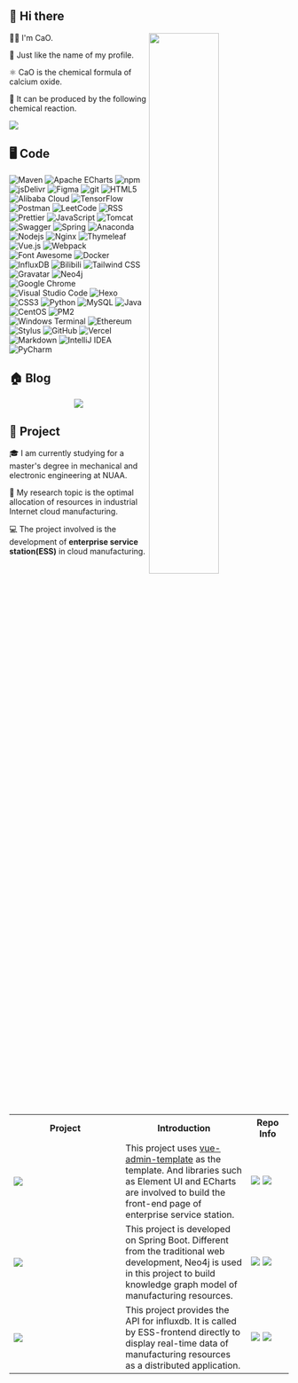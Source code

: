 ## 👋 Hi there

[<img align="right" width="50%" src="https://github-readme-stats.vercel.app/api?username=ImCa0&show_icons=true&count_private=true&theme=buefy">](https://github.com/ImCa0)

🙋‍♂️ I'm CaO.

👀 Just like the name of my profile.

⚛️ CaO is the chemical formula of calcium oxide.

🧪 It can be produced by the following chemical reaction.

<img src="https://cdn.jsdelivr.net/gh/ImCa0/ImCa0/assets/chemical-equation.svg">

## 🖥️ Code

<p>
  <img alt="Maven" src="https://img.shields.io/badge/-Maven-C71A36?logo=Apache%20Maven&logoColor=white" />
  <img alt="Apache ECharts" src="https://img.shields.io/badge/-ECharts-AA344D?logo=Apache%20ECharts&logoColor=white" />
  <img alt="npm" src="https://img.shields.io/badge/-NPM-CB3837?logo=npm&logoColor=white" />
  <img alt="jsDelivr" src="https://img.shields.io/badge/-jsDelivr-E84D3D?logo=jsDelivr&logoColor=white" />
  <img alt="Figma" src="https://img.shields.io/badge/-Figma-F24E1E?logo=Figma&logoColor=white" />
  <img alt="git" src="https://img.shields.io/badge/-Git-F05032?logo=git&logoColor=white" />
  <img alt="HTML5" src="https://img.shields.io/badge/-HTML5-E34F26?logo=html5&logoColor=white" />
  <img alt="Alibaba Cloud" src="https://img.shields.io/badge/-Alibaba%20Cloud-FF6A00?logo=Alibaba%20Cloud&logoColor=white" />
  <img alt="TensorFlow" src="https://img.shields.io/badge/-TensorFlow-FF6F00?logo=TensorFlow&logoColor=white" />
  <img alt="Postman" src="https://img.shields.io/badge/-Postman-FF6C37?logo=Postman&logoColor=white" />
  <img alt="LeetCode" src="https://img.shields.io/badge/-LeetCode-FFA116?logo=LeetCode&logoColor=white" />
  <img alt="RSS" src="https://img.shields.io/badge/-RSS-FFA500?logo=RSS&logoColor=white" />
  <img alt="Prettier" src="https://img.shields.io/badge/-Prettier-F7B93E?logo=prettier&logoColor=white" />
  <img alt="JavaScript" src="https://img.shields.io/badge/-JavaScript-F7DF1E?logo=JavaScript&logoColor=white" />
  <img alt="Tomcat" src="https://img.shields.io/badge/-Tomcat-F8DC75?logo=Apache%20Tomcat&logoColor=white" />
  <img alt="Swagger" src="https://img.shields.io/badge/-Swagger-85EA2D?logo=Swagger&logoColor=white" />
  <img alt="Spring" src="https://img.shields.io/badge/-Spring-6DB33F?logo=Spring&logoColor=white" />
  <img alt="Anaconda" src="https://img.shields.io/badge/-Anaconda-44A833?logo=Anaconda&logoColor=white" />
  <img alt="Nodejs" src="https://img.shields.io/badge/-Nodejs-43853d?logo=Node.js&logoColor=white" />
  <img alt="Nginx" src="https://img.shields.io/badge/-Nginx-009639?logo=NGINX&logoColor=white" />
  <img alt="Thymeleaf" src="https://img.shields.io/badge/-Thymeleaf-005F0F?logo=Thymeleaf&logoColor=white" />
  <img alt="Vue.js" src="https://img.shields.io/badge/-Vue.js-4FC08D?logo=Vue.js&logoColor=white" />
  <img alt="Webpack" src="https://img.shields.io/badge/-Webpack-8DD6F9?logo=webpack&logoColor=white" /> 
  <img alt="Font Awesome" src="https://img.shields.io/badge/-Font%20Awesome-528DD7?logo=Font%20Awesome&logoColor=white" />
  <img alt="Docker" src="https://img.shields.io/badge/-Docker-46a2f1?logo=docker&logoColor=white" />
  <img alt="InfluxDB" src="https://img.shields.io/badge/-InfluxDB-22ADF6?logo=InfluxDB&logoColor=white" />
  <img alt="Bilibili" src="https://img.shields.io/badge/-Bilibili-00A1D6?logo=Bilibili&logoColor=white" />
  <img alt="Tailwind CSS" src="https://img.shields.io/badge/-Tailwind%20CSS-06B6D4?logo=Tailwind%20CSS&logoColor=white" />
  <img alt="Gravatar" src="https://img.shields.io/badge/-Gravatar-1E8CBE?logo=Gravatar&logoColor=white" />
  <img alt="Neo4j" src="https://img.shields.io/badge/-Neo4j-008CC1?logo=Neo4j&logoColor=white" />
  <img alt="Google Chrome" src="https://img.shields.io/badge/-Chrome-4285F4?logo=Google%20Chrome&logoColor=white" />
  <img alt="Visual Studio Code" src="https://img.shields.io/badge/-VS%20Code-007ACC?logo=Visual%20Studio%20Code&logoColor=white" />
  <img alt="Hexo" src="https://img.shields.io/badge/-Hexo-0E83CD?logo=Hexo&logoColor=white" />
  <img alt="CSS3" src="https://img.shields.io/badge/-CSS3-1572B6?logo=CSS3&logoColor=white" />
  <img alt="Python" src="https://img.shields.io/badge/-Python-3776AB?logo=Python&logoColor=white" />
  <img alt="MySQL" src="https://img.shields.io/badge/-MySQL-4479A1?logo=MySQL&logoColor=white" />
  <img alt="Java" src="https://img.shields.io/badge/-Java-007396?logo=Java&logoColor=white" />
  <img alt="CentOS" src="https://img.shields.io/badge/-CentOS-262577?logo=CentOS&logoColor=white" />
  <img alt="PM2" src="https://img.shields.io/badge/-PM2-2B037A?logo=PM2&logoColor=white" />
  <img alt="Windows Terminal" src="https://img.shields.io/badge/-Windows%20Terminal-4D4D4D?logo=Windows%20Terminal&logoColor=white" />
  <img alt="Ethereum" src="https://img.shields.io/badge/-Ethereum-3C3C3D?logo=Ethereum&logoColor=white" />
  <img alt="Stylus" src="https://img.shields.io/badge/-Stylus-333333?logo=Stylus&logoColor=white" />
  <img alt="GitHub" src="https://img.shields.io/badge/-GitHub-181717?logo=GitHub&logoColor=white" />
  <img alt="Vercel" src="https://img.shields.io/badge/-Vercel-000000?logo=Vercel&logoColor=white" />
  <img alt="Markdown" src="https://img.shields.io/badge/-Markdown-000000?logo=Markdown&logoColor=white" />
  <img alt="IntelliJ IDEA" src="https://img.shields.io/badge/-IntelliJ%20IDEA-000000?logo=IntelliJ%20IDEA&logoColor=white" />
  <img alt="PyCharm" src="https://img.shields.io/badge/-PyCharm-000000?logo=PyCharm&logoColor=white" />
</p>

## 🏠 Blog

<div align="center">
  <a href="https://www.imcao.cn"><img src="https://cdn.jsdelivr.net/gh/ImCa0/ImCa0/assets/blog.png"></a>
</div>

## 🔨 Project

🎓 I am currently studying for a master's degree in mechanical and electronic engineering at NUAA.

🔬 My research topic is the optimal allocation of resources in industrial Internet cloud manufacturing.

💻 The project involved is the development of **enterprise service station(ESS)** in cloud manufacturing.

<table>
  <tr>
    <th width="40%">Project</th>
    <th width="45%">Introduction</th>
    <th width="15%">Repo Info</th>
  </tr>
  <tr>
    <td><a href="https://github.com/ImCa0/ESS-frontend"><img src="https://github-readme-stats.vercel.app/api/pin/?username=ImCa0&repo=ESS-frontend&theme=buefy"></a></td>
    <td>This project uses <a href="https://github.com/PanJiaChen/vue-admin-template">vue-admin-template</a> as the template. And libraries such as Element UI and ECharts are involved to build the front-end page of enterprise service station.</td>
    <td><img src="https://img.shields.io/tokei/lines/github/ImCa0/ESS-frontend"> <img src="https://img.shields.io/github/last-commit/ImCa0/ESS-frontend"></td>
  </tr>
  <tr>
    <td><a href="https://github.com/ImCa0/ESS-backend"><img src="https://github-readme-stats.vercel.app/api/pin/?username=ImCa0&repo=ESS-backend&theme=buefy"></a></td>
    <td>This project is developed on Spring Boot. Different from the traditional web development, Neo4j is used in this project to build knowledge graph model of manufacturing resources.</td>
    <td><img src="https://img.shields.io/tokei/lines/github/ImCa0/ESS-backend"> <img src="https://img.shields.io/github/last-commit/ImCa0/ESS-backend"></td>
  </tr>
  <tr>
    <td><a href="https://github.com/ImCa0/influxdb-api-springboot"><img src="https://github-readme-stats.vercel.app/api/pin/?username=ImCa0&repo=influxdb-api-springboot&theme=buefy"></a></td>
    <td>This project provides the API for influxdb. It is called by ESS-frontend directly to display real-time data of manufacturing resources as a distributed application.</td>
    <td><img src="https://img.shields.io/tokei/lines/github/ImCa0/influxdb-api-springboot"> <img src="https://img.shields.io/github/last-commit/ImCa0/influxdb-api-springboot"></td>
  </tr>
</table>
